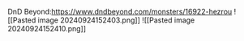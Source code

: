 DnD Beyond:https://www.dndbeyond.com/monsters/16922-hezrou
![[Pasted image 20240924152403.png]]
![[Pasted image 20240924152410.png]]